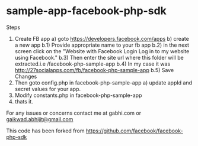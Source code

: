 sample-app-facebook-php-sdk
===========================

Steps 

1) Create FB app
    a) goto https://developers.facebook.com/apps
    b) create a new app
        b.1) Provide appropriate name to your fb app
        b.2) in the next screen click on the "Website with Facebook Login	Log in to my website using Facebook."
        b.3) Then enter the site url where this folder will be extracted.i.e <path of folder extracted in>/facebook-php-sample-app
        b.4) In my case it was http://27socialapps.com/fb/facebook-php-sample-app
        b.5) Save Changes
2) Then goto config.php in  facebook-php-sample-app
    a) update appId and secret values for your app.
3) Modify constants.php in facebook-php-sample-app
4) thats it.

For any issues or concerns contact me at gabhi.com or gaikwad.abhijit@gmail.com

This code has been forked from https://github.com/facebook/facebook-php-sdk

